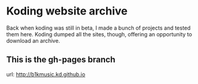 # Koding website archive

Back when koding was still in beta, I made a bunch of projects and tested them here. Koding dumped all the sites, though, offering an opportunity to download an archive.

## This is the gh-pages branch

url: http://b1kmusic.kd.github.io
